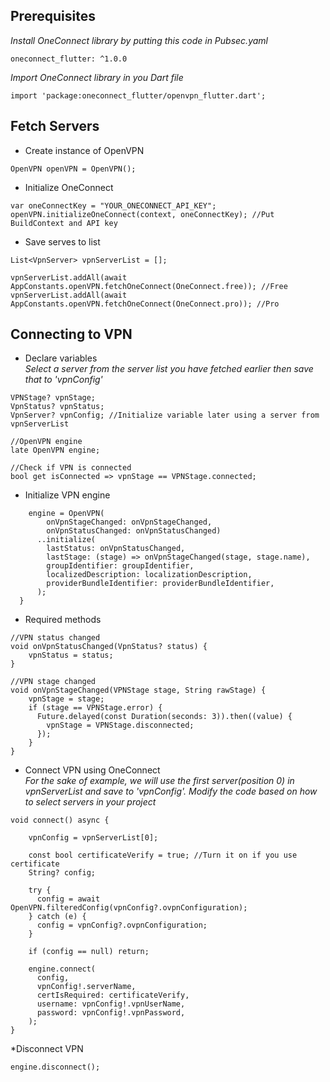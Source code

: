 
## Prerequisites
*Install OneConnect library by putting this code in Pubsec.yaml*
``` 
oneconnect_flutter: ^1.0.0
```

*Import OneConnect library in you Dart file*
```
import 'package:oneconnect_flutter/openvpn_flutter.dart';
```

## Fetch Servers
* Create instance of OpenVPN
```
OpenVPN openVPN = OpenVPN();
```
* Initialize OneConnect
```
var oneConnectKey = "YOUR_ONECONNECT_API_KEY";
openVPN.initializeOneConnect(context, oneConnectKey); //Put BuildContext and API key
```

* Save serves to list
```
List<VpnServer> vpnServerList = [];

vpnServerList.addAll(await AppConstants.openVPN.fetchOneConnect(OneConnect.free)); //Free
vpnServerList.addAll(await AppConstants.openVPN.fetchOneConnect(OneConnect.pro)); //Pro
```

## Connecting to VPN
* Declare variables<br>
*Select a server from the server list you have fetched earlier then save that to 'vpnConfig'*

```
VPNStage? vpnStage;
VpnStatus? vpnStatus;
VpnServer? vpnConfig; //Initialize variable later using a server from vpnServerList

//OpenVPN engine
late OpenVPN engine;

//Check if VPN is connected
bool get isConnected => vpnStage == VPNStage.connected;
```

* Initialize VPN engine
```
    engine = OpenVPN(
        onVpnStageChanged: onVpnStageChanged,
        onVpnStatusChanged: onVpnStatusChanged)
      ..initialize(
        lastStatus: onVpnStatusChanged,
        lastStage: (stage) => onVpnStageChanged(stage, stage.name),
        groupIdentifier: groupIdentifier,
        localizedDescription: localizationDescription,
        providerBundleIdentifier: providerBundleIdentifier,
      );
  }
```

* Required methods
```
//VPN status changed
void onVpnStatusChanged(VpnStatus? status) {
	vpnStatus = status;
}

//VPN stage changed
void onVpnStageChanged(VPNStage stage, String rawStage) {
	vpnStage = stage;
	if (stage == VPNStage.error) {
	  Future.delayed(const Duration(seconds: 3)).then((value) {
	    vpnStage = VPNStage.disconnected;
	  });
	}	
}
```

* Connect VPN using OneConnect<br>
*For the sake of example, we will use the first server(position 0) in vpnServerList and save to 'vpnConfig'. Modify the code based on how to select servers in your project*
```
void connect() async {

    vpnConfig = vpnServerList[0];

	const bool certificateVerify = true; //Turn it on if you use certificate
	String? config;

	try {
	  config = await OpenVPN.filteredConfig(vpnConfig?.ovpnConfiguration);
	} catch (e) {
	  config = vpnConfig?.ovpnConfiguration;
	}

	if (config == null) return;

	engine.connect(
	  config,
	  vpnConfig!.serverName,
	  certIsRequired: certificateVerify,
	  username: vpnConfig!.vpnUserName,
	  password: vpnConfig!.vpnPassword,
	);
}
```

*Disconnect VPN
```
engine.disconnect();
```
